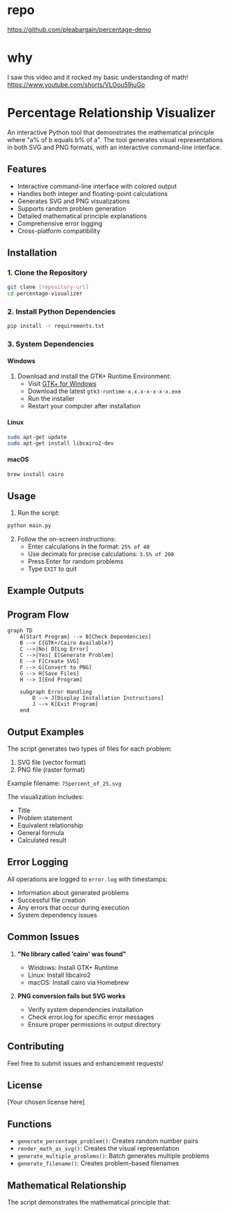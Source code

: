 # repo
https://github.com/pleabargain/percentage-demo

# why
I saw this video and it rocked my basic understanding of math! 
https://www.youtube.com/shorts/VLOou59juGo

# Percentage Relationship Visualizer

An interactive Python tool that demonstrates the mathematical principle where "a% of b equals b% of a". The tool generates visual representations in both SVG and PNG formats, with an interactive command-line interface.

## Features

- Interactive command-line interface with colored output
- Handles both integer and floating-point calculations
- Generates SVG and PNG visualizations
- Supports random problem generation
- Detailed mathematical principle explanations
- Comprehensive error logging
- Cross-platform compatibility

## Installation

### 1. Clone the Repository
```bash
git clone [repository-url]
cd percentage-visualizer
```

### 2. Install Python Dependencies
```bash
pip install -r requirements.txt
```

### 3. System Dependencies

#### Windows
1. Download and install the GTK+ Runtime Environment:
   - Visit [GTK+ for Windows](https://github.com/tschoonj/GTK-for-Windows-Runtime-Environment-Installer/releases)
   - Download the latest `gtk3-runtime-x.x.x-x-x-x-x.exe`
   - Run the installer
   - Restart your computer after installation

#### Linux
```bash
sudo apt-get update
sudo apt-get install libcairo2-dev
```

#### macOS
```bash
brew install cairo
```

## Usage

1. Run the script:
```bash
python main.py
```

2. Follow the on-screen instructions:
   - Enter calculations in the format: `25% of 40`
   - Use decimals for precise calculations: `3.5% of 200`
   - Press Enter for random problems
   - Type `EXIT` to quit

## Example Outputs

## Program Flow

```mermaid
graph TD
    A[Start Program] --> B[Check Dependencies]
    B --> C{GTK+/Cairo Available?}
    C -->|No| D[Log Error]
    C -->|Yes| E[Generate Problem]
    E --> F[Create SVG]
    F --> G[Convert to PNG]
    G --> H[Save Files]
    H --> I[End Program]
    
    subgraph Error Handling
        D --> J[Display Installation Instructions]
        J --> K[Exit Program]
    end
```

## Output Examples

The script generates two types of files for each problem:
1. SVG file (vector format)
2. PNG file (raster format)

Example filename: `75percent_of_25.svg`

The visualization includes:
- Title
- Problem statement
- Equivalent relationship
- General formula
- Calculated result

## Error Logging

All operations are logged to `error.log` with timestamps:
- Information about generated problems
- Successful file creation
- Any errors that occur during execution
- System dependency issues

## Common Issues

1. **"No library called 'cairo' was found"**
   - Windows: Install GTK+ Runtime
   - Linux: Install libcairo2
   - macOS: Install cairo via Homebrew

2. **PNG conversion fails but SVG works**
   - Verify system dependencies installation
   - Check error.log for specific error messages
   - Ensure proper permissions in output directory

## Contributing

Feel free to submit issues and enhancement requests!

## License

[Your chosen license here]

## Functions

- `generate_percentage_problem()`: Creates random number pairs
- `render_math_as_svg()`: Creates the visual representation
- `generate_multiple_problems()`: Batch generates multiple problems
- `generate_filename()`: Creates problem-based filenames

## Mathematical Relationship

The script demonstrates the mathematical principle that: 